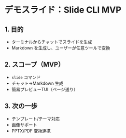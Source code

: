 # デモスライド：Slide CLI MVP

## 1. 目的
- ターミナルからチャットでスライドを生成
- Markdown を生成し、ユーザーが任意ツールで変換

## 2. スコープ（MVP）
- `slide` コマンド
- チャット→Markdown 生成
- 簡易プレビューTUI（ページ送り）

## 3. 次の一歩
- テンプレート/テーマ対応
- 画像サポート
- PPTX/PDF 変換連携
